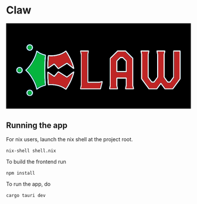 # Claw
![alt text](frontend/assets/logo.png "Title")

## Running the app
For nix users, launch the nix shell at the project root.

    nix-shell shell.nix

To build the frontend run

    npm install

To run the app, do
    
    cargo tauri dev
